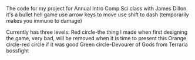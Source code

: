 The code for my project for Annual Intro Comp Sci class with James Dillon
it's a bullet hell game 
use arrow keys to move
use shift to dash (temporarily makes you immune to damage)

Currently has three levels:
Red circle-the thing I made when first designing the game, very bad, will be removed when it is time to present this
Orange circle-red circle if it was good
Green circle-Devourer of Gods from Terraria bossfight  
